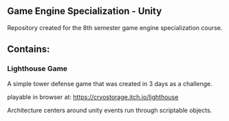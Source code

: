 ##  Game Engine Specialization - Unity
Repository created for the 8th semester game engine specialization course.

## Contains:

### Lighthouse Game
  A simple tower defense game that was created in 3 days as a challenge.
  
  playable in browser at: https://cryostorage.itch.io/lighthouse

  Architecture centers around unity events run through scriptable objects.
  
